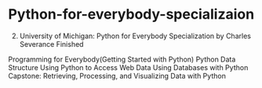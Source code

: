 # Python-for-everybody-specializaion
02) University of Michigan: Python for Everybody Specialization by Charles Severance
Finished

Programming for Everybody(Getting Started with Python)
Python Data Structure
Using Python to Access Web Data
Using Databases with Python
Capstone: Retrieving, Processing, and Visualizing Data with Python


